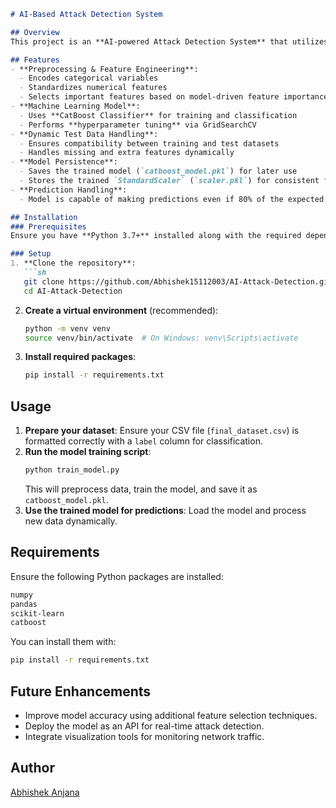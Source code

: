 ```md
# AI-Based Attack Detection System

## Overview
This project is an **AI-powered Attack Detection System** that utilizes **CatBoost**, a gradient boosting algorithm, to classify network attacks. It preprocesses network traffic data, selects the most important features, and trains a model to detect and classify attacks accurately.

## Features
- **Preprocessing & Feature Engineering**: 
  - Encodes categorical variables
  - Standardizes numerical features
  - Selects important features based on model-driven feature importance
- **Machine Learning Model**:
  - Uses **CatBoost Classifier** for training and classification
  - Performs **hyperparameter tuning** via GridSearchCV
- **Dynamic Test Data Handling**:
  - Ensures compatibility between training and test datasets
  - Handles missing and extra features dynamically
- **Model Persistence**:
  - Saves the trained model (`catboost_model.pkl`) for later use
  - Stores the trained `StandardScaler` (`scaler.pkl`) for consistent feature scaling
- **Prediction Handling**:
  - Model is capable of making predictions even if 80% of the expected features are available, but accuracy may vary.

## Installation
### Prerequisites
Ensure you have **Python 3.7+** installed along with the required dependencies.

### Setup
1. **Clone the repository**:
   ```sh
   git clone https://github.com/Abhishek15112003/AI-Attack-Detection.git
   cd AI-Attack-Detection
   ```

2. **Create a virtual environment** (recommended):
   ```sh
   python -m venv venv
   source venv/bin/activate  # On Windows: venv\Scripts\activate
   ```

3. **Install required packages**:
   ```sh
   pip install -r requirements.txt
   ```

## Usage
1. **Prepare your dataset**: Ensure your CSV file (`final_dataset.csv`) is formatted correctly with a `label` column for classification.
2. **Run the model training script**:
   ```sh
   python train_model.py
   ```
   This will preprocess data, train the model, and save it as `catboost_model.pkl`.
3. **Use the trained model for predictions**: Load the model and process new data dynamically.

## Requirements
Ensure the following Python packages are installed:
```txt
numpy
pandas
scikit-learn
catboost
```
You can install them with:
```sh
pip install -r requirements.txt
```

## Future Enhancements
- Improve model accuracy using additional feature selection techniques.
- Deploy the model as an API for real-time attack detection.
- Integrate visualization tools for monitoring network traffic.

## Author
[Abhishek Anjana](https://github.com/Abhishek15112003)


```

